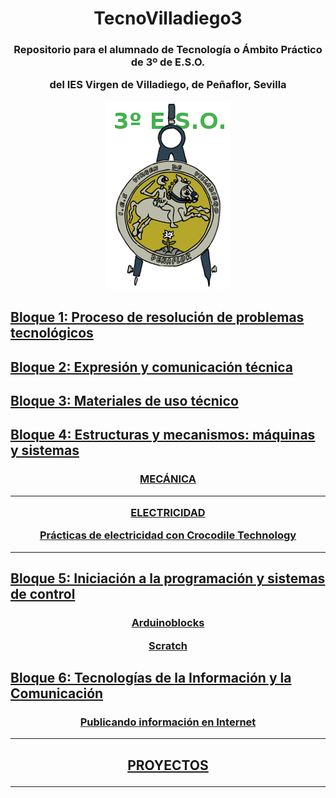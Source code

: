 <h1 align="center">TecnoVilladiego3</h1>

<h3 align="center"> Repositorio para el alumnado de Tecnología o Ámbito Práctico de 3º de E.S.O.

del IES Virgen de Villadiego,
de Peñaflor, Sevilla

![logo](img/logo_fondo_transparente200x300.png)
</h3>

## [Bloque 1: Proceso de resolución de problemas tecnológicos](1Proceso/readme.md)

## [Bloque 2: Expresión y comunicación técnica](2Expresion/readme.md)

## [Bloque 3: Materiales de uso técnico](3Materiales/readme.md)

## [Bloque 4: Estructuras y mecanismos: máquinas y sistemas](4EstruMeca/readme.md)

<h3 align="center">

[MECÁNICA](4EstruMeca/Mecanica/readme.md)

---

[ELECTRICIDAD](4EstruMeca/Electricidad/readme.md)

[Prácticas de electricidad con Crocodile Technology](/4EstruMeca/Electricidad/practicas.md)

</h3>

---

## [Bloque 5: Iniciación a la programación y sistemas de control](5ProgSisCont/readme.md)

<h3 align="center">

[Arduinoblocks](/5ProgSisCont/ArduinoBlocks/readme.md)

[Scratch](http://scratch.mit.edu)

</h3>


## [Bloque 6: Tecnologías de la Información y la Comunicación](6TIC/readme.md)

<h3 align="center">

[Publicando información en Internet](/6TIC/readme.md)

</h3>

***
<h2 align="center">

[PROYECTOS](/Proyectos/readme.md)

</h2>

***

